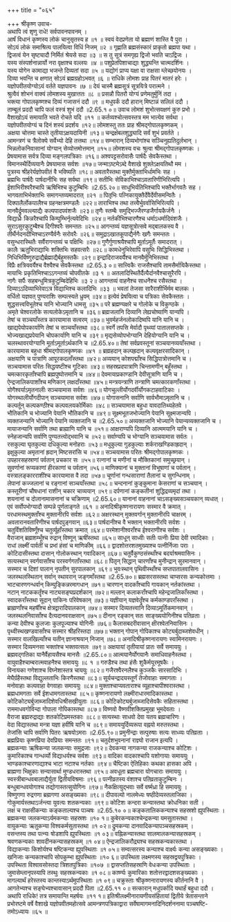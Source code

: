 +++
title = "०६५"

+++
श्रीकृष्ण उवाच-  
अथापि त्वं शृणु राधे! सर्वपावनपावनम् ।  
आर्षं विधानं कृष्णस्य लोकं चानुसृतस्य ह ॥१ ॥
स्वयं वेदप्रणेता यो ब्रह्माणं शास्ति वै पुरा ।  
सोऽयं लोकं समाश्रित्य पालयित्वा विधिं निजम् ॥२ ॥
गृह्णाति ब्रह्मसंस्कारं प्राकृतो ब्रह्मपा यथा ।  
द्विजत्वं येन सृष्ट्यादौ निर्मितं श्रेयसे सदा ॥३ ॥
स तु सूत्रं समगृह्य द्विजो भवति चाऽद्विजः ।  
यस्य संस्पर्शनान्नार्यो नरा वृक्षाश्च वल्लयः ॥४ ॥
पशुप्रेतपिशाचाद्याः शुद्ध्यन्ति चात्मदर्शिनः ।  
यस्य योगेन कामाद्या भजन्ते दिव्यतां सदा ॥५ ॥
यद्योगं प्राप्य यक्षा वा राक्षसा म्लेच्छयोनयः ।  
दिव्या भवन्ति च क्षणात् सोऽयं ब्रह्मग्रहोऽभवत् ॥६ ॥
राधिके लोमशः प्राह पितरं मातरं हरेः ।  
यज्ञोपवीतयोग्योऽयं वर्तते यज्ञपावनः ॥७ ॥
देयं चास्मै ब्रह्मसूत्रं सूत्रयित्रे परात्मने ।  
श्रुत्वैवं शोभनं वाक्यं लोमशस्य मुखात्ततः ॥८ ॥
प्रसन्नौ पितरौ योग्यं प्रणेमतुर्मुनिं तदा ।  
भक्त्या गोपालकृष्णश्च दिव्यं गजासनं ददौ ॥९ ॥
मधुपर्कं ददौ हारान् मिष्टान्नं सलिलं ददौ ।  
ताम्बूलं प्रददौ चापि फलं वस्त्रं शुभं ददौ ॥2.65.१ ०॥
उवाच लोमशं शुभोत्सवक्षणं कुरु प्रभो ।  
वैशाखोऽयं समायाति भवते रोचते यदि ॥११ ॥
कर्तव्यश्चोत्सवस्तत्र मम भात्येव सर्वथा ।  
यज्ञोपवीतयोग्यं च दिनं शस्यं प्रदर्शय ॥१२॥
लोमशस्तु ततः प्राह श्रीमद्गोपालकृष्णकम् ।  
अक्षया चोत्तमा चास्ते तृतीयाऽक्षयदायिनी ॥१३॥
चन्द्रर्क्षबलशुद्ध्यादि सर्वं शुभं प्रवर्तते ।  
आमन्त्रणं च त्रैलोक्ये सर्वेभ्यो देहि तत्तथा ॥१४॥
सम्भारान् दिव्यभोगांश्च सञ्चिनुह्यतिदुर्लभान् ।  
भिन्नलोकनिवासानां योग्यान् सेव्योत्तमोत्तमान् ॥१५॥
लोमशस्य वचः श्रुत्वा श्रीमद्गोपालकृष्णकः ।  
प्रेषयामास सर्वत्र दिव्या मङ्गलपत्रिकाः ॥१६॥
अश्वपट्टसरोवासैः पार्षदैः सेवकैस्तथा ।  
विमानस्थैर्दिव्ययानैः प्रेषयामास सर्वशः ॥१७॥
जन्माऽष्टमेऽब्दे वैशाखे शुक्लेऽक्षयतिथौ मम ।  
पुत्रस्य श्रीहरेर्यज्ञोपवीतं वै भविष्यति ॥१८॥
अवतारैस्तथा मुक्तैर्मुक्ताभिर्धामभिः सह ।  
ब्रह्मभिः पार्षदैः पार्षदानीभिः सह सर्वथा ॥१९॥
सतीभिः सेविकाभिश्चाऽवतारिणीभिरित्यपि ।  
ईशाभिरीश्वरैश्चापि ऋषिभिश्च कुटुम्बिभिः ॥2.65.२०॥
साधुभिर्यतिभिश्चापि भक्तैर्भागवतैः सह ।  
भागवताभिर्भक्ताभिः समागन्तव्यमादरात् ॥२१ ॥
पितृभिः पत्निकायुक्तैर्देवैर्देवीसमन्वितैः ।  
दिक्पालैर्लोकपालैश्च ग्रहनक्षत्रमण्डलैः ॥२२॥
ताराभिश्च तथा तत्त्वैर्भुवर्वासिभिरित्यपि ।  
मानवैर्द्रुमवल्ल्याद्यैः कल्पपादपवंशजैः ॥२३॥
तृणैः स्तम्बैः समुद्भिज्जैरण्डजैर्गायकैर्जनैः ।  
विद्याध्रैः किन्नरैश्चापि किम्पुम्भिर्नृत्यवेदिभिः ॥२४॥
नर्तकीभिश्चारणैश्च धर्माऽधर्मादिवंशजैः ।  
सुराऽसुरकुटुम्बैश्च दिगीश्वरैः समन्ततः ॥२५॥
आगन्तव्यं यज्ञसूत्रोत्सवे मद्बालकस्य वै ।  
तीर्थैर्नदनदीभिश्चाऽरण्यैर्वनैः सरोवरैः ॥२६॥
समुद्राऽखातकूपाद्यैर्नगैः खगैः समन्ततः ।  
वसुन्धरास्थितैः सर्वैरागन्तव्यं च पक्षिभिः ॥२७॥
गुणैर्गुणाश्रयैश्चापि मूर्ताऽमूर्तैः समादरात् ।  
कालैः ऋतुभिराद्याभिः शक्तिभिः सहवत्सरैः ॥२८॥
कामधेनुभिरेवापि वसुभिः सिद्धिभिस्तथा ।  
निधिभिर्विष्णुरुद्राद्यैर्ब्रह्माद्यैर्बहुमस्तकैः ॥२९॥
इन्द्रादिराजवर्यैश्च मानवैर्मुनिभिस्तथा ।  
विप्रैः क्षत्रियवर्यैश्च वैश्यैश्च सेवकैस्तथा ॥2.65.३ ०॥
सात्त्विकैः राजसैश्चापि तामसैर्मायिकैस्तथा ।  
मायाभिः प्रकृतिभिश्चाऽऽगन्तव्यं चोपवीतके ॥३ १ ॥
अतलादिस्थितैर्दैत्यैर्दानवैश्चासुरैरपि ।  
नागैः सर्पैः सहबन्धुमित्रकुटुम्बिदेहिभिः ॥३ २॥
आगन्तव्यं वाहनैश्च साधनैश्च रसैस्तथा ।  
दिव्याऽऽदिव्याभिरेवाऽत्र विद्याभिश्च कलादिभिः ॥३३ ॥
भवतां तेजसा सारैराशीर्भिर्मम बालकः ।  
वर्धितो यज्ञवत् पुण्यराशिः सम्पत्स्यते ध्रुवम् ॥३४॥
इत्येवं प्रेषयित्वा च पत्रिकाः सेवकैस्ततः ।  
शुद्धसत्त्वविभूतेश्च यानि भोज्यानि धामसु ॥३५॥
परे ब्रह्मण्यक्षरे च गोलोके च विकुण्ठके ।  
अमृते चेश्वरलोके सत्यलोकेऽमृतानि च ॥३६॥
ब्रह्मजलानि दिव्यानि लेह्यचोष्याणि यान्यपि ।  
तेषां च सञ्चयाँस्तत्र कारयामास सत्वरम् ॥३७॥
भुवर्महर्जनलोकादिष्वपि यानि यानि च ।  
खाद्यपेयोपकार्याणि तेषां च सञ्चयाँस्तथा ॥३८॥
स्वर्गे तपसि मेर्वादौ पृथ्व्यां पातालसप्तके ।  
भोज्यखाद्यप्रपेयानि चोपकार्याणि यानि च ॥३९॥
मृद्यसेव्योपभोग्यानि देहियोग्यानि यानि च ।  
चलस्थावरयोग्यानि मूर्ताऽमूर्ताऽर्थकानि च ॥2.65.४०॥
तेषां सर्वप्रवस्तूनां सञ्चयानव्ययाँस्तथा ।  
कारयामास बहुधा श्रीमद्गोपालकृष्णकः ॥४१ ॥
ब्रह्महदान् कल्पह्रदान् कल्पवृक्षरसादिकान् ।  
अक्षयाणि च पात्राणि आपूरकदलाँस्तथा ॥४२॥
अव्ययान् कोशपद्माँश्च सिद्धिपात्रोत्तमानि च ।  
सञ्चयामास परितः सिद्धयष्टीश्च गूटिकाः ॥४३॥
सहस्रप्रदपात्राणि चिन्तामणीन् बहूँस्तथा ।  
चमत्कारकृताँश्चापि ब्रह्मपुष्पोत्तमानि च ॥४४॥
देवमायाप्रकाण्डानि देवीसूत्राणि यानि च ।  
ऐन्द्रजालिकपाशाँश्च मणिकान् लक्षदाँस्तथा ॥४५॥
मन्त्रयन्त्राणि तन्त्राणि चमत्कारकणाँस्तथा ।  
योगैश्वर्याऽमृतनालीः सञ्चयामास सर्वशः ॥४६॥
योगचुल्लीर्योगदर्वीर्योगकटाहवाटिकाः ।  
योगस्थालीर्योगदीपान् सञ्चयामास सर्वशः ॥४७॥
योगासनानि सर्वाणि सार्वभौमाऽमृतानि च ।  
कल्पर्तून् कल्पकण्ठीश्च कल्पवलयकोर्मिकाः ॥४८॥
सञ्चयामास बहुधा यावदातिथ्यहेतवे ।  
भौतिकानि च भोज्यानि पेयानि भौतिकानि च ॥४९॥
सूक्ष्मभूतजभोज्यानि पेयानि सूक्ष्मजान्यपि ।  
व्यक्तजन्यानि भोज्यानि पेयानि व्यक्तजानि च ॥2.65.५०॥
अव्यक्तजानि भोज्यानि पेयान्यव्यक्तजानि च ।  
मायाजन्यानि सर्वाणि तथा ब्राह्माणि यानि च ॥५१॥
आक्षराण्यपि दिव्यानि आत्ममयानि यानि च ।  
स्नेहजान्यपि सर्वाणि पुण्यतत्त्वोद्भवानि च ॥५२॥
सर्वाण्यपि च भोग्यानि सञ्चयामास सर्वतः ।  
रसकुल्या घृतकुल्या दधिकुल्या मनोहराः ॥५३॥
मधुकुल्या गुडकुल्याः शर्कराखण्डिकाह्रदान् ।  
इक्षुकुल्या अमृतानां ह्रदान् मिष्टसरांसि च ॥५४॥
सञ्चयामास परितः श्रीमद्गोपालकृष्णकः ।  
उपहारसहस्राणां पर्वतान् प्रचकार सः ॥५५॥
रत्नानां च मणीनां च मौक्तिकानां समुच्छ्रयान् ।  
सुवर्णानां रूप्यकाणां हीरकाणां च पर्वतान् ॥५६॥
माणिक्यानां च मुक्तानां विभूषाणां च पर्वतान् ।  
वस्त्रालङ्कारराशींश्च कारयामास वै तदा ॥५७॥
चूर्णानां गन्धसाराणां तैलानां च सुगन्धिनाम् ।  
लेपानां कज्जलानां च रङ्गानां सञ्चयाँस्तथा ॥५८॥
चन्दनानां कुङ्कुमाना केसराणां च सञ्चयान् ।  
कस्तूरीणां चौषधानां राशीन् चकार चाव्ययान् ॥५९॥
दर्पणानां कङ्कतीनां शुद्धिद्रव्यमृदां तथा ।  
शयनानां च दोलानामासनानां च चक्रिणाम् ॥2.65.६०॥
यानानां वाहनानां चाऽसङ्ख्यसञ्चयकान् व्यधात् ।  
एवं सर्वोपभोग्यादौ सम्पन्ने पूर्णताङ्गते ॥६१ ॥
अनादिश्रीकृष्णनारायणः सस्मार वै क्रमात् ।  
परधामस्थमुक्ताँश्च मुक्तानीरपि सर्वशः ॥६२॥
अक्षरस्थान् मुक्तवर्गान् मुक्तानीरपि चाक्षरम् ।  
अवतारानवतारिणीश्च पार्षदपुङ्गवान् ॥६३॥
पार्षदानीश्च वै भक्तान् भक्तानीरपि सर्वशः ।  
चतुर्विंशतिविष्णूँश्च चतुर्व्यूहाँस्तथा क्रमात् ॥६४॥
परमेशानीश्वराँश्च ईश्वराणीश्च सर्वशः ।  
वैराजान् ब्रह्मशम्भूँश्च रुद्रान् विष्णून् ऋषींस्तथा ॥६५॥
साधून् साध्वीः सतीः पत्नीः प्रिया देवी रमादिकाः ।  
राधां लक्ष्मीं पार्वतीं च प्रभां हंसां च माणिकीम् ॥६६॥
द्वादशोत्तरशतमुख्याश्च पत्नीर्निजाः पराः ।  
कोटिदासीस्तथा दासान् गोलोकस्थान् गवादिकान् ॥६७॥
चतुर्वैकुण्ठसंस्थाँश्च बदर्याश्रमवासिनः ।  
सत्यस्थान् स्वर्गवासाँश्च परस्वर्गगताँस्तथा ॥६८॥
पितृन् सिद्धान् चारणाँश्च मुनीन्द्रान् सुरमानवान् ।  
सस्मार च दिशां पालान् नृपतीन् सुरपालकान् ॥६९॥
भुवःस्थान् पृथिवीस्थाँश्च सप्तपातालवासिनः ।  
जलस्थलस्थितान् सर्वान् स्थावरान् जङ्गमाँस्तथा ॥2.65.७०॥
ब्रह्मसरसस्तथा चाप्सरसः कन्यकोत्तमाः ।  
भाटचारणगन्धर्वान् किम्पुङ्किन्नरमागधान् ॥७१॥
चारणान् वादकाँश्चापि गायकान् नर्तकांस्तथा ।  
नटान् नाटककर्तॄंश्च नाट्यसङ्घप्रदर्शकान् ॥७२॥
मल्लान् कलाकराँश्चापि महेन्द्रजालिकाँस्तथा ।  
स्वादकराँस्तथा सूदान् पाकिनः परिवेषकान् ॥७३॥
यज्ञीयान् यज्ञवेतॄँश्च कर्मकाण्डपराँस्तथा ।  
ब्राह्मणाँश्च महर्षींश्च क्षेत्रद्वारादिपालकान् ॥७४॥
सस्मार दिव्यतत्त्वानि दिव्याऽमूर्तिकमानवान् ।  
जलस्थलनिवासाँश्च दैत्यदानवराक्षसान् ॥७५॥
दीनान् रङ्कान् सतः साङ्ख्ययोगिनीश्च पतिव्रताः ।  
कन्या देवीश्च कुलजाः कुलपूज्याश्च योगिनीः ॥७६॥
कैलासबदरीवासान् क्षीरश्वेतनिवासिनः ।  
पृथ्वीस्थखण्डवासाँश्च सस्मार श्रीहरिस्तदा ॥७७॥
भक्तान् गोपान् गोपिकाश्च कोट्यर्बुदाब्जशेवधीन् ।  
सस्मार वालखिल्याँश्च यतीन् ज्ञानाश्रयान् निजान् ॥७८॥
अनादिश्रीकृष्णनारायणः स्वामिनरायणः ।  
सस्मार दिव्यमनसा भक्तांश्च भक्तवत्सलः ॥७९॥
अक्षयायां तृतीयायां प्रातः सर्वे समाययुः ।  
ब्रह्मवद्गतिका यानैर्वैहायसैश्च मानसैः ॥2.65.८०॥
आत्मयानैर्योगयानैः समाधिवाहनैस्तथा ।  
वायुवाहैश्चाम्बरात्मवाहनैश्च समाययुः ॥८ १ ॥
गरुडैश्च तथा हंसैः शुकैर्मयूरमूषकैः ।  
विनायका गणेशाश्च विघ्नेशास्तत्र चाययुः ॥८२॥
गजैरश्वैरनलैश्च कुञ्जकैः सारसादिभिः ।  
मेघैर्ग्रहैस्तथा विद्युल्लताभिः किरणैस्तथा ॥८३॥
सूर्यचन्द्रादयस्तूर्णं तेजोवाहाः समागताः ।  
मनोवाहाः कल्पवाहा वेगवाहाः समाययुः ॥८४॥
मुक्ताश्चाप्यवताराश्च व्यूहाश्चापीश्वरास्तथा ।  
ब्रह्मधामगताः सर्वे ईशधामगतास्तथा ॥८५॥
कृष्णनारायणो लक्ष्मीराधारमादिकास्तथा ।  
कोटिकोट्यर्बुजाब्जादिशेवधिश्रीसखीयुताः ॥८६॥
कोटिकोट्यर्बुजाब्जादिसेवकैः सहितास्तथा ।  
राममाधवगोविन्दा गोपाला गोपिकास्तथा ॥८७॥
विष्णवो वैष्णवीशक्तिप्रमुखा भूमदेवताः ।  
वैराजा ब्रह्मरुद्राद्याः शतकोटिप्रमस्तकाः ॥८८॥
सत्यस्थाः साधवो देवा यतय ब्रह्मचारिणः ।  
वेदा विद्यास्तथा मन्त्रा यज्ञा हवींषि यानि च ॥८९॥
समाययुर्दिव्यरूपा वह्नयो मरुतस्तथा ।  
तेजांसि चापि सर्वाणि पितरः ऋषयोऽमराः ॥2.65.९०॥
प्रमुनीन्द्राः सत्पुरुषाः सत्यः साध्व्यः पतिव्रताः ।  
ब्रह्मप्रियाः कृष्णप्रिया देवप्रियाः समन्ततः ॥९१॥
चतुर्दशभुवनानां राज्ञ्यो राजान इत्यपि ।  
ब्रह्मकन्याः ऋषिकन्या जलकन्याः समुद्रजाः ॥९२॥
देवकन्या नागकन्या राजकन्याश्च कोटिशः ।  
कुमारिकाश्च गान्धर्व्यो विद्याधर्यश्च सर्वशः ॥९३॥
वादिका वादकाश्चापि यशोगायाः समाययुः ।  
भाण्डकाश्चारणाद्याश्च भाटा नटाश्च नर्तकाः ॥९४॥
चैष्टिका ऐतिहिकाः कथका हासका अपि ।  
ब्राह्मणा भिक्षुकाः सन्यासार्था मुण्डधरास्तथा ॥९५॥
अवधूता ब्रह्मचारा योगचाराः समाययुः ।  
स्वस्त्रीबान्धवबालाद्यैर्युता द्वितीयविश्रमाः ॥९६॥
पत्नीव्रतस्य वंशाश्च पतिव्रताकुटुम्बिनः ।  
बन्धुबान्धवयोगाश्च तद्योगास्तत्सुयोगिनः ॥९७॥
नैकक्षित्युद्भवाः सर्वे वर्ष्मध्रा हि समाययुः ।  
विष्णुगणा रुद्रगणा ब्रह्मगणा असङ्ख्यकाः ॥९८॥
दीपावल्यो नालमेध्यः षष्ठीदेव्यस्तलाजिका ।  
गोकुमार्यस्तथाऽर्जन्त्या युवत्यः शतकन्यकाः ॥९९॥
कोटिशः कन्दरा कन्यास्तथा क्रोधनिका सती ।  
लक्षं च राक्षसीकन्याः कङ्कताल्यश्च पञ्चषः ॥2.65.१० ०॥
कङ्कतालिककन्याश्च सहस्रशो ह्युपस्थिताः ।  
ब्रह्मकन्या जलकन्याऽर्यमकन्याः सहस्रशः ॥१० १॥
कुबेरकन्यकाश्चेन्द्रकन्या यमसुतास्तथा ।  
वायुकन्याः ऋतुकन्या विश्वकर्मसुतास्तथा ॥१ ०२॥
द्रुमकन्या दानवादिकन्यापञ्चसहस्रकम् ।  
वसन्तस्य तथा पत्न्यः षोडशापि ह्युपस्थिताः ॥१ ०३॥
वह्निकन्यास्तथा सालमालकन्यासहस्रकम् ।  
श्रवणकन्यकाः शावदीनकन्यासहस्रकम् ॥१ ०४॥
ऐन्द्रजालिकरौद्र्यश्च सहस्रकन्यकास्तथा ।  
विद्याकन्याः किशोर्यश्च षष्टिकन्या ह्युपस्थिताः ॥१ ०५॥
सम्वत्सरस्य कन्याश्च वार्क्ष्यः कन्या असङ्ख्यकाः ।  
खनिजाः कन्यकाश्चापि सोपकुम्भा ह्युपस्थिताः ॥१० ६॥
उपस्थिता लक्ष्मणस्य सहस्रद्वयपुत्रिकाः ।  
उपस्थिता विश्वावसोस्तदा त्रिशतपुत्रिकाः ॥१०७ ॥
द्वासप्ततिसहस्राणि वेधःकन्या उपस्थिताः ।  
जुमासेम्लानृपस्यापि तस्थुः सहस्रकन्यकाः ॥१ ०८॥
कार्ष्ण्यः कुमारिकाः शतोत्तरद्वादशसङ्ख्यकाः ।  
मागल्यार्थं हरेस्तस्य कान्तस्याऽर्थमुपस्थिताः ॥१ ०९॥
चक्रुस्ताः श्रीकृष्णनारायणस्य कीर्तनानि वै ।  
आगतेभ्यश्च सङ्घेभ्यश्चावासान् प्रददौ पिता ॥2.65.११ ०॥
सत्कारान् मधुपर्कादि यथार्हं बहुधा ददौ ।  
अथापि राधिके! तत्र समायान्ति महर्षयः ॥११ १॥
इतिश्रीलक्ष्मीनारायणीयसंहितायां द्वितीये त्रेतासन्ताने प्रभोरष्टमे वर्षे वैशाखे यज्ञोपवीतमहोत्सवे आमन्त्रणपत्रिकाद्वारा सर्वेषामागमनादिनिदर्शननामा पञ्चषष्टि-  
तमोऽध्यायः ॥६५ ॥
    
